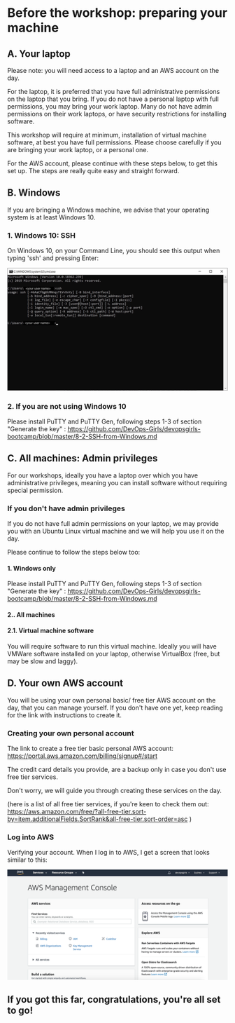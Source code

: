 # Before the workshop: preparing your machine

## A. Your laptop

Please note: you will need access to a laptop and an AWS account on the day.

For the laptop, it is preferred that you have full administrative permissions on the laptop that you bring. If you do not have a personal laptop with full permissions, you may bring your work laptop. Many do not have admin permissions on their work laptops, or have security restrictions for installing software.

This workshop will require at minimum, installation of virtual machine software, at best you have full permissions. Please choose carefully if you are bringing your work laptop, or a personal one.

For the AWS account, please continue with these steps below, to get this set up. The steps are really quite easy and straight forward.

## B. Windows

If you are bringing a Windows machine, we advise that your operating system is at least Windows 10.

### 1. Windows 10: SSH

On Windows 10, on your Command Line, you should see this output when typing 'ssh' and pressing Enter:

![SSH on Windows](images/ssh_image.jpg "SSH on Windows")

### 2. If you are not using Windows 10

Please install PuTTY and PuTTY Gen, following steps 1-3 of section "Generate the key" : https://github.com/DevOps-Girls/devopsgirls-bootcamp/blob/master/8-2-SSH-from-Windows.md


## C. All machines: Admin privileges

For our workshops, ideally you have a laptop over which you have administrative privileges, meaning you can install software without requiring special permission.  

### If you don't have admin privileges

If you do not have full admin permissions on your laptop, we may provide you with an Ubuntu Linux virtual machine and we will help you use it on the day.

Please continue to follow the steps below too:

#### 1. Windows only

Please install PuTTY and PuTTY Gen, following steps 1-3 of section "Generate the key" : https://github.com/DevOps-Girls/devopsgirls-bootcamp/blob/master/8-2-SSH-from-Windows.md

#### 2.. All machines

#### 2.1. Virtual machine software

You will require software to run this virtual machine. Ideally you will have VMWare software installed on your laptop, otherwise VirtualBox (free, but may be slow and laggy).


## D. Your own AWS account

You will be using your own personal basic/ free tier AWS account on the day, that you can manage yourself. If you don't have one yet, keep reading for the link with instructions to create it.

### Creating your own personal account

The link to create a free tier basic personal AWS account: https://portal.aws.amazon.com/billing/signup#/start

The credit card details you provide, are a backup only in case you don't use free tier services.

Don't worry, we will guide you through creating these services on the day.

(here is a list of all free tier services, if you're keen to check them out: https://aws.amazon.com/free/?all-free-tier.sort-by=item.additionalFields.SortRank&all-free-tier.sort-order=asc )

### Log into AWS

Verifying your account. When I log in to AWS, I get a screen that looks similar to this:

![Logged into AWS](images/awsloggedin.png "Logged into AWS")


## If you got this far, congratulations, you're all set to go!
